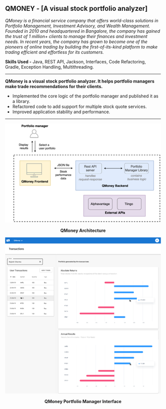 ## QMONEY - [A visual stock portfolio analyzer]

*QMoney is a financial service company that offers world-class solutions in Portfolio Management, Investment Advisory, and Wealth Management. Founded in 2010 and headquartered in Bangalore, the company has gained the trust of 1 million+ clients to manage their finances and investment needs. In recent years, the company has grown to become one of the pioneers of online trading by building the first-of-its-kind platform to make trading efficient and effortless for its customers.*

**Skills Used -** Java, REST API, Jackson, Interfaces, Code Refactoring, Gradle, Exception Handling, Multithreading.

---
**QMoney is a visual stock portfolio analyzer. It helps portfolio managers make trade recommendations for their clients.**
-   Implemented the core logic of the portfolio manager and published it as a library.    
-   Refactored code to add support for multiple stock quote services.    
-   Improved application stability and performance.    
---
![QMoney Architecture](https://github.com/snsohanjain/Personal-Stuff-/blob/75e893721483430d90763753040f8a7caac46601/Images/ME_QMONEY_V2_MODULE_ME_QMONEY_V2_MODULE_JSON_PARSING_1633318898_image_1.png)

<p align="center"> <b>QMoney Architecture</b> </p>

![QMoney Portfolio Manager Interface](https://github.com/snsohanjain/Personal-Stuff-/blob/75e893721483430d90763753040f8a7caac46601/Images/ME_ME_QMONEY_MODULE_PROJECT_REPORT_image_1.png)
<p align="center"> <b>QMoney Portfolio Manager Interface</b> </p>
